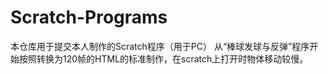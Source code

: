 # Scratch-Programs
本仓库用于提交本人制作的Scratch程序（用于PC）
从“棒球发球与反弹”程序开始按照转换为120帧的HTML的标准制作，在scratch上打开时物体移动较慢。
